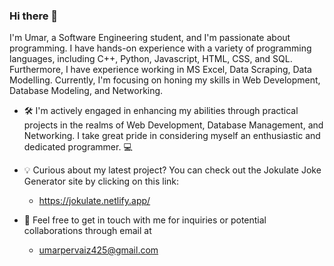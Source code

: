 ### Hi there 👋

<!--
**pervaiz425/pervaiz425** is a ✨ _special_ ✨ repository because its `README.md` (this file) appears on your GitHub profile.

Here are some ideas to get you started:

- 🔭 I’m currently working on ...
- 🌱 I’m currently learning ...
- 👯 I’m looking to collaborate on ...
- 🤔 I’m looking for help with ...
- 💬 Ask me about ...
- 📫 How to reach me: ...
- 😄 Pronouns: ...
- ⚡ Fun fact: ...
-->

 I'm Umar, a Software Engineering student, and I'm passionate about programming. I have hands-on experience with a variety of programming languages, including C++, Python, Javascript, HTML, CSS, and SQL. Furthermore, I have experience working in MS Excel, Data Scraping, Data Modelling. Currently, I'm focusing on honing my skills in Web Development, Database Modeling, and Networking.

- 🛠️ I'm actively engaged in enhancing my abilities through practical projects in the realms of Web Development, Database Management, and Networking. I take great pride in considering myself an enthusiastic and dedicated programmer. 💻

- 💡 Curious about my latest project? You can check out the Jokulate Joke Generator site by clicking on this link: 
     - https://jokulate.netlify.app/
  
- 📧 Feel free to get in touch with me for inquiries or potential collaborations through email at  
     - umarpervaiz425@gmail.com 
